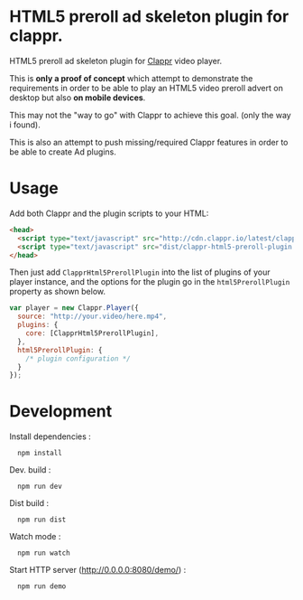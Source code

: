# HTML5 preroll ad skeleton plugin for clappr.

HTML5 preroll ad skeleton plugin for [Clappr](https://github.com/clappr/clappr) video player.

This is __only a proof of concept__ which attempt to demonstrate the requirements in order to be able to play an HTML5 video preroll advert on desktop but also __on mobile devices__.

This may not the "way to go" with Clappr to achieve this goal. (only the way i found).

This is also an attempt to push missing/required Clappr features in order to be able to create Ad plugins.

# Usage

Add both Clappr and the plugin scripts to your HTML:

```html
<head>
  <script type="text/javascript" src="http://cdn.clappr.io/latest/clappr.min.js"></script>
  <script type="text/javascript" src="dist/clappr-html5-preroll-plugin.js"></script>
</head>
```

Then just add `ClapprHtml5PrerollPlugin` into the list of plugins of your player instance, and the options for the plugin go in the `html5PrerollPlugin` property as shown below.

```javascript
var player = new Clappr.Player({
  source: "http://your.video/here.mp4",
  plugins: {
    core: [ClapprHtml5PrerollPlugin],
  },
  html5PrerollPlugin: {
    /* plugin configuration */
  }
});
```

# Development

Install dependencies :

```shell
  npm install
```

Dev. build :

```shell
  npm run dev
```

Dist build :

```shell
  npm run dist
```

Watch mode :

```shell
  npm run watch
```

Start HTTP server (http://0.0.0.0:8080/demo/) :

```shell
  npm run demo
```
